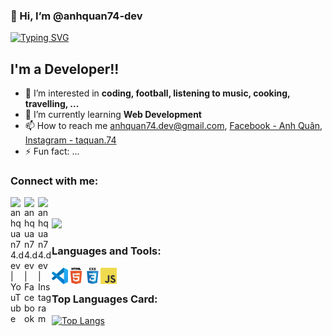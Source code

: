  ### 👋 Hi, I’m @anhquan74-dev 

[![Typing SVG](https://readme-typing-svg.herokuapp.com?color=%2336BCF7&size=22&center=true&vCenter=true&lines=I'm+trying+to+be+a+web+developer)](https://git.io/typing-svg)

## I'm a Developer!!
- 👀 I’m interested in **coding, football, listening to music, cooking, travelling, ...**
- 🌱 I’m currently learning **Web Development**
- 📫 How to reach me [anhquan74.dev@gmail.com](), [Facebook - Anh Quân](https://www.facebook.com/anhquan74.dev/), [Instagram - taquan.74](https://www.instagram.com/taquan.74/)
- ⚡ Fun fact: ...

### Connect with me:

[<img align="left" alt="anhquan74.dev | YouTube" width="22px" src="https://cdn.jsdelivr.net/npm/simple-icons@v3/icons/youtube.svg" />](https://www.youtube.com/channel/UCzSF_0BkfOMPbwAD0ZwHmIQ)
[<img align="left" alt="anhquan74.dev | Facebook" width="22px" src="https://cdn.jsdelivr.net/npm/simple-icons@v3/icons/facebook.svg" />](https://www.facebook.com/anhquan74.dev/)
[<img align="left" alt="anhquan74.dev | Instagram" width="22px" src="https://cdn.jsdelivr.net/npm/simple-icons@v3/icons/instagram.svg" />](https://www.instagram.com/taquan.74/)
<br><br>
<img src="https://github-readme-stats.vercel.app/api?username=anhquan74-dev&&show_icons=true&title_color=ffffff&icon_color=bb2acf&text_color=daf7dc&bg_color=151515">

### Languages and Tools:

[<img align="left" alt="Visual Studio Code" width="26px" src="https://raw.githubusercontent.com/github/explore/80688e429a7d4ef2fca1e82350fe8e3517d3494d/topics/visual-studio-code/visual-studio-code.png" />]()
[<img align="left" alt="HTML5" width="26px" src="https://raw.githubusercontent.com/github/explore/80688e429a7d4ef2fca1e82350fe8e3517d3494d/topics/html/html.png" />]()
[<img align="left" alt="CSS3" width="26px" src="https://raw.githubusercontent.com/github/explore/80688e429a7d4ef2fca1e82350fe8e3517d3494d/topics/css/css.png" />]()
[<img align="left" alt="JavaScript" width="26px" src="https://raw.githubusercontent.com/github/explore/80688e429a7d4ef2fca1e82350fe8e3517d3494d/topics/javascript/javascript.png" />]()
<br>

### Top Languages Card:
[![Top Langs](https://github-readme-stats.vercel.app/api/top-langs/?username=anhquan74-dev&layout=compact)](https://github.com/anhquan74-dev/github-readme-stats)
<!---
anhquan74-dev/anhquan74-dev is a ✨ special ✨ repository because its `README.md` (this file) appears on your GitHub profile.
You can click the Preview link to take a look at your changes.
--->
 
